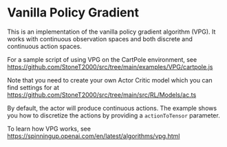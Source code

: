 # Vanilla Policy Gradient

This is an implementation of the vanilla policy gradient algorithm (VPG). It works with continuous observation spaces and both discrete and continuous action spaces.

For a sample script of using VPG on the CartPole environment, see https://github.com/StoneT2000/src/tree/main/examples/VPG/cartpole.js

Note that you need to create your own Actor Critic model which you can find settings for at https://github.com/StoneT2000/src/tree/main/src/RL/Models/ac.ts

By default, the actor will produce continuous actions. The example shows you how to discretize the actions by providing a `actionToTensor` parameter.

To learn how VPG works, see https://spinningup.openai.com/en/latest/algorithms/vpg.html

